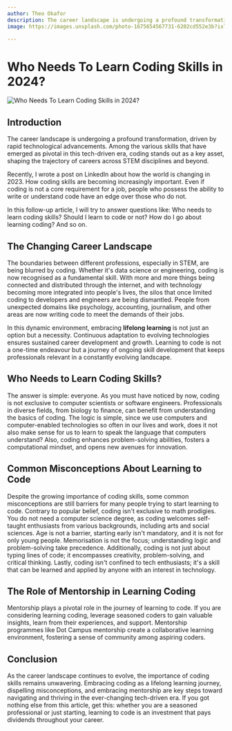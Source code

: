 ```yaml
---
author: Theo Okafor
description: The career landscape is undergoing a profound transformation, and among the various skills that have emerged as pivotal in this tech-driven era, coding stands out. In this article, I will try to answer questions like: Who needs to learn coding skills? Should I learn to code or not? How do I go about learning coding? And so on.
image: https://images.unsplash.com/photo-1675654567731-6202cd552e3b?ixlib=rb-4.0.3&q=85&fm=jpg&crop=entropy&cs=srgb&w=3600

---
```


# Who Needs To Learn Coding Skills in 2024?

![Who Needs To Learn Coding Skills in 2024?](https://images.unsplash.com/photo-1675654567731-6202cd552e3b?ixlib=rb-4.0.3&q=85&fm=jpg&crop=entropy&cs=srgb&w=3600)

## **Introduction**

The career landscape is undergoing a profound transformation, driven by rapid technological advancements. Among the various skills that have emerged as pivotal in this tech-driven era, coding stands out as a key asset, shaping the trajectory of careers across STEM disciplines and beyond.

Recently, I wrote a post on LinkedIn about how the world is changing in 2023.  How coding skills are becoming increasingly important. Even if coding is not a core requirement for a job, people who possess the ability to write or understand code have an edge over those who do not.

In this follow-up article, I will try to answer questions like: Who needs to learn coding skills? Should I learn to code or not? How do I go about learning coding? And so on.

## The Changing Career Landscape

The boundaries between different professions, especially in STEM, are being blurred by coding. Whether it's data science or engineering, coding is now recognised as a fundamental skill. With more and more things being connected and distributed through the internet, and with technology becoming more integrated into people's lives, the silos that once limited coding to developers and engineers are being dismantled. People from unexpected domains like psychology, accounting, journalism, and other areas are now writing code to meet the demands of their jobs.

In this dynamic environment, embracing **lifelong learning** is not just an option but a necessity. Continuous adaptation to evolving technologies ensures sustained career development and growth. Learning to code is not a one-time endeavour but a journey of ongoing skill development that keeps professionals relevant in a constantly evolving landscape.

## Who Needs to Learn Coding Skills?

The answer is simple: everyone. As you must have noticed by now, coding is not exclusive to computer scientists or software engineers. Professionals in diverse fields, from biology to finance, can benefit from understanding the basics of coding. The logic is simple, since we use computers and computer-enabled technologies so often in our lives and work, does it not also make sense for us to learn to speak the language that computers understand?
Also, coding enhances problem-solving abilities, fosters a computational mindset, and opens new avenues for innovation.

## Common Misconceptions About Learning to Code

Despite the growing importance of coding skills, some common misconceptions are still barriers for many people trying to start learning to code. Contrary to popular belief, coding isn't exclusive to math prodigies. You do not need a computer science degree, as coding welcomes self-taught enthusiasts from various backgrounds, including arts and social sciences. Age is not a barrier, starting early isn't mandatory, and it is not for only young people. Memorisation is not the focus; understanding logic and problem-solving take precedence. Additionally, coding is not just about typing lines of code; it encompasses creativity, problem-solving, and critical thinking. Lastly, coding isn't confined to tech enthusiasts; it's a skill that can be learned and applied by anyone with an interest in technology.

## The Role of Mentorship in Learning Coding

Mentorship plays a pivotal role in the journey of learning to code. If you are considering learning coding, leverage seasoned coders to gain valuable insights, learn from their experiences, and support. Mentorship programmes like Dot Campus mentorship create a collaborative learning environment, fostering a sense of community among aspiring coders.

## Conclusion

As the career landscape continues to evolve, the importance of coding skills remains unwavering. Embracing coding as a lifelong learning journey, dispelling misconceptions, and embracing mentorship are key steps toward navigating and thriving in the ever-changing tech-driven era. If you got nothing else from this article, get this: whether you are a seasoned professional or just starting, learning to code is an investment that pays dividends throughout your career.
